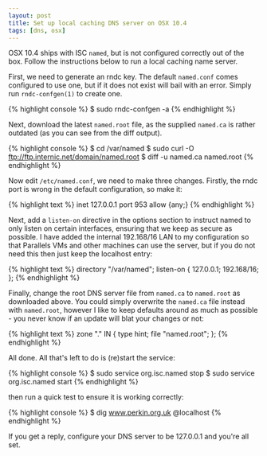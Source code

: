 ```yaml
---
layout: post
title: Set up local caching DNS server on OSX 10.4
tags: [dns, osx]
---
```


OSX 10.4 ships with ISC `named`, but is not configured correctly out of the
box.  Follow the instructions below to run a local caching name server.

First, we need to generate an rndc key.  The default `named.conf` comes configured to use one, but if it does not exist will bail with an error.  Simply run `rndc-confgen(1)` to create one.

{% highlight console %}
$ sudo rndc-confgen -a
{% endhighlight %}

Next, download the latest `named.root` file, as the supplied `named.ca` is
rather outdated (as you can see from the diff output).

{% highlight console %}
$ cd /var/named
$ sudo curl -O ftp://ftp.internic.net/domain/named.root
$ diff -u named.ca named.root
{% endhighlight %}

Now edit `/etc/named.conf`, we need to make three changes.  Firstly, the rndc
port is wrong in the default configuration, so make it:

{% highlight text %}
        inet 127.0.0.1 port 953 allow {any;}
{% endhighlight %}

Next, add a `listen-on` directive in the options section to instruct named to
only listen on certain interfaces, ensuring that we keep as secure as possible.
I have added the internal 192.168/16 LAN to my configuration so that Parallels
VMs and other machines can use the server, but if you do not need this then
just keep the localhost entry:

{% highlight text %}
        directory "/var/named";
        listen-on {
                127.0.0.1;
                192.168/16;
        };
{% endhighlight %}

Finally, change the root DNS server file from `named.ca` to `named.root` as
downloaded above.  You could simply overwrite the `named.ca` file instead with
`named.root`, however I like to keep defaults around as much as possible - you
never know if an update will blat your changes or not:

{% highlight text %}
zone "." IN {
        type hint;
        file "named.root";
};
{% endhighlight %}

All done.  All that's left to do is (re)start the service:

{% highlight console %}
$ sudo service org.isc.named stop
$ sudo service org.isc.named start
{% endhighlight %}

then run a quick test to ensure it is working correctly:

{% highlight console %}
$ dig www.perkin.org.uk @localhost
{% endhighlight %}

If you get a reply, configure your DNS server to be 127.0.0.1 and you're all
set.
